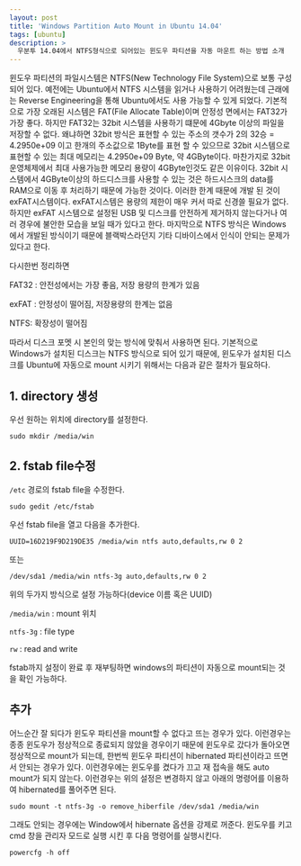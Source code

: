 ```yaml
---
layout: post
title: 'Windows Partition Auto Mount in Ubuntu 14.04'
tags: [ubuntu]
description: >
  우분투 14.04에서 NTFS형식으로 되어있는 윈도우 파티션을 자동 마운트 하는 방법 소개
---
```

윈도우 파티션의 파일시스템은 NTFS(New Technology File System)으로 보통 구성되어 있다. 예전에는 Ubuntu에서 NTFS 시스템을 읽거나 사용하기 어려웠는데 근래에는 Reverse Engineering을 통해 Ubuntu에서도 사용 가능할 수 있게 되었다. 기본적으로 가장 오래된 시스템은 FAT(File Allocate Table)이며 안정성 면에서는 FAT32가 가장 좋다. 하지만 FAT32는 32bit 시스템을 사용하기 떄문에 4Gbyte 이상의 파일을 저장할 수 없다. 왜냐하면 32bit 방식은 표현할 수 있는 주소의 갯수가 2의 32승 = 4.2950e+09 이고  한개의 주소값으로 1Byte를 표현 할 수 있으므로 32bit 시스템으로 표현할 수 있는 최대 메모리는 4.2950e+09 Byte, 약 4GByte이다. 마찬가지로 32bit 운영체제에서 최대 사용가능한 메모리 용량이 4GByte인것도 같은 이유이다. 32bit 시스템에서 4GByte이상의 하드디스크를 사용할 수 있는 것은 하드시스크의 data를 RAM으로 이동 후 처리하기 때문에 가능한 것이다. 이러한 한계 때문에 개발 된 것이 exFAT시스템이다. exFAT시스템은 용량의 제한이 매우 커서 따로 신경쓸 필요가 없다. 하지만 exFAT 시스템으로 설정된 USB 및 디스크를 안전하게 제거하지 않는다거나 여러 경우에 불안한 모습을 보일 때가 있다고 한다. 마지막으로 NTFS 방식은 Windows에서 개발된 방식이기 때문에 블랙박스라던지 기타 디바이스에서 인식이 안되는 문제가 있다고 한다. 

다시한번 정리하면

FAT32 : 안전성에서는 가장 좋음, 저장 용량의 한계가 있음 

exFAT : 안정성이 떨어짐, 저장용량의 한계는 없음

NTFS: 확장성이 떨어짐

따라서 디스크 포멧 시 본인의 맞는 방식에 맞춰서 사용하면 된다. 기본적으로 Windows가 설치된 디스크는 NTFS 방식으로 되어 있기 때문에, 윈도우가 설치된 디스크를 Ubuntu에 자동으로 mount 시키기 위해서는 다음과 같은 절차가 필요하다.

## 1. directory 생성

우선 원하는 위치에 directory를 설정한다. 

```
sudo mkdir /media/win
```

## 2. fstab file수정

`/etc` 경로의 fstab file을 수정한다. 

```
sudo gedit /etc/fstab
```

우선 fstab file을 열고 다음을 추가한다. 

```
UUID=16D219F9D219DE35 /media/win ntfs auto,defaults,rw 0 2

```

또는

```
/dev/sda1 /media/win ntfs-3g auto,defaults,rw 0 2
```

위의 두가지 방식으로 설정 가능하다(device 이름 혹은 UUID)

`/media/win` : mount 위치

`ntfs-3g` : file type

`rw` : read and write

fstab까지 설정이 완료 후 재부팅하면 windows의 파티션이 자동으로 mount되는 것을 확인 가능하다.

## 추가

어느순간 잘 되다가 윈도우 파티션을 mount할 수 없다고 뜨는 경우가 있다. 이런경우는 종종 윈도우가 정상적으로 종료되지 않았을 경우이기 때문에 윈도우로 갔다가 돌아오면 정상적으로 mount가 되는데, 한번씩 윈도우 파티션이 hibernated 파티션이라고 뜨면서 안되는 경우가 있다. 이런경우에는 윈도우를 켰다가 끄고 재 접속을 해도 auto mount가 되지 않는다. 이런경우는 위의 설정은 변경하지 않고 아래의 명령어를 이용하여 hibernated를 풀어주면 된다. 

```
sudo mount -t ntfs-3g -o remove_hiberfile /dev/sda1 /media/win
```

그래도 안되는 경우에는 Window에서 hibernate 옵션을 강제로 꺼준다. 윈도우를 키고 cmd 창을 관리자 모드로 실행 시킨 후 다음 명령어를 실행시킨다.

```
powercfg -h off
```


